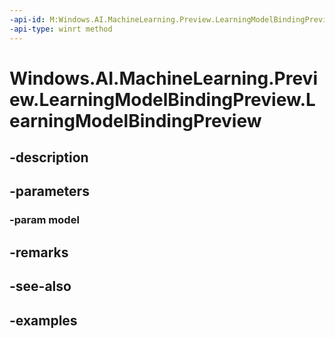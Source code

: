```yaml
---
-api-id: M:Windows.AI.MachineLearning.Preview.LearningModelBindingPreview.#ctor(Windows.AI.MachineLearning.Preview.ILearningModelPreview)
-api-type: winrt method
---
```


<!-- Method syntax.
public LearningModelBindingPreview.LearningModelBindingPreview(ILearningModelPreview model)
-->

# Windows.AI.MachineLearning.Preview.LearningModelBindingPreview.LearningModelBindingPreview

## -description

## -parameters
### -param model

## -remarks

## -see-also

## -examples

